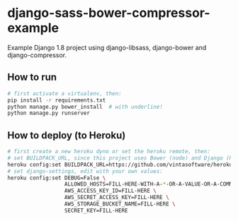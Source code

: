 # django-sass-bower-compressor-example
Example Django 1.8 project using django-libsass, django-bower and django-compressor.

## How to run
```sh
# first activate a virtualenv, then:
pip install -r requirements.txt 
python manage.py bower_install  # with underline!
python manage.py runserver
```

## How to deploy (to Heroku)
```sh
# first create a new heroku dyno or set the heroku remote, then:
# set BUILDPACK_URL, since this project uses Bower (node) and Django (Python):
heroku config:set BUILDPACK_URL=https://github.com/vintasoftware/heroku-buildpack-multi.git
# set django-settings, edit with your own values:
heroku config:set DEBUG=False \
                  ALLOWED_HOSTS=FILL-HERE-WITH-A-*-OR-A-VALUE-OR-A-COMMA-SEPARATED-LIST \
                  AWS_ACCESS_KEY_ID=FILL-HERE \
                  AWS_SECRET_ACCESS_KEY=FILL-HERE \
                  AWS_STORAGE_BUCKET_NAME=FILL-HERE \
                  SECRET_KEY=FILL-HERE
```
